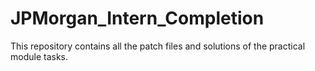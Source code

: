 # JPMorgan_Intern_Completion
This repository contains all the patch files and solutions of the practical module tasks.
